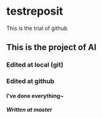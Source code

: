 # testreposit
This is the trial of github

## This is the project of AI


### Edited at local (git)

### Edited at github

#### l've done everything~

##### Written at master
